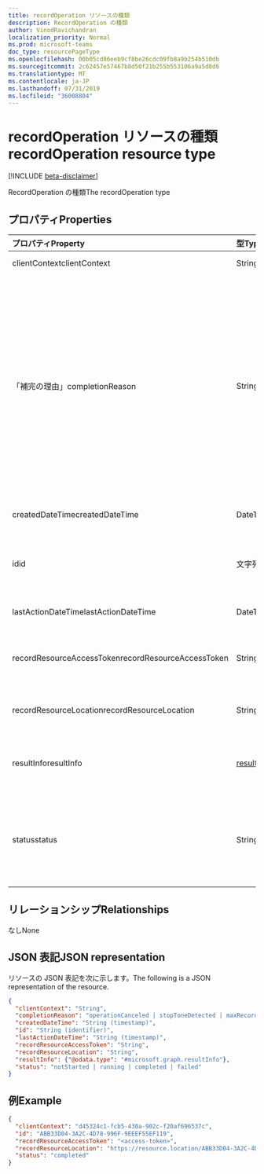 ```yaml
---
title: recordOperation リソースの種類
description: RecordOperation の種類
author: VinodRavichandran
localization_priority: Normal
ms.prod: microsoft-teams
doc_type: resourcePageType
ms.openlocfilehash: 00b05cd86eeb9cf8be26cdc09fb8a9b254b510db
ms.sourcegitcommit: 2c62457e57467b8d50f21b255b553106a9a5d8d6
ms.translationtype: MT
ms.contentlocale: ja-JP
ms.lasthandoff: 07/31/2019
ms.locfileid: "36008804"
---
```

# <a name="recordoperation-resource-type"></a><span data-ttu-id="b9fc3-103">recordOperation リソースの種類</span><span class="sxs-lookup"><span data-stu-id="b9fc3-103">recordOperation resource type</span></span>

[!INCLUDE [beta-disclaimer](../../includes/beta-disclaimer.md)]

<span data-ttu-id="b9fc3-104">RecordOperation の種類</span><span class="sxs-lookup"><span data-stu-id="b9fc3-104">The recordOperation type</span></span>

## <a name="properties"></a><span data-ttu-id="b9fc3-105">プロパティ</span><span class="sxs-lookup"><span data-stu-id="b9fc3-105">Properties</span></span>

| <span data-ttu-id="b9fc3-106">プロパティ</span><span class="sxs-lookup"><span data-stu-id="b9fc3-106">Property</span></span>                       | <span data-ttu-id="b9fc3-107">型</span><span class="sxs-lookup"><span data-stu-id="b9fc3-107">Type</span></span>                        | <span data-ttu-id="b9fc3-108">説明</span><span class="sxs-lookup"><span data-stu-id="b9fc3-108">Description</span></span>                                                                                                                                       |
| :----------------------------- | :---------------------------| :-------------------------------------------------------------------------------------------------------------------------------------------------|
| <span data-ttu-id="b9fc3-109">clientContext</span><span class="sxs-lookup"><span data-stu-id="b9fc3-109">clientContext</span></span>                  | <span data-ttu-id="b9fc3-110">String</span><span class="sxs-lookup"><span data-stu-id="b9fc3-110">String</span></span>                      | <span data-ttu-id="b9fc3-111">クライアントコンテキスト。</span><span class="sxs-lookup"><span data-stu-id="b9fc3-111">The client context.</span></span>                                                                                                                               |
| <span data-ttu-id="b9fc3-112">「補完の理由」</span><span class="sxs-lookup"><span data-stu-id="b9fc3-112">completionReason</span></span>               | <span data-ttu-id="b9fc3-113">String</span><span class="sxs-lookup"><span data-stu-id="b9fc3-113">String</span></span>                      | <span data-ttu-id="b9fc3-114">可能な値は、`operationCanceled`、`stopToneDetected`、`maxRecordDurationReached`、`initialSilenceTimeout`、`maxSilenceTimeout`、`playPromptFailed`、`playBeepFailed`、`mediaReceiveTimeout`、`unspecifiedError`、`none` です。</span><span class="sxs-lookup"><span data-stu-id="b9fc3-114">Possible values are: `operationCanceled`, `stopToneDetected`, `maxRecordDurationReached`, `initialSilenceTimeout`, `maxSilenceTimeout`, `playPromptFailed`, `playBeepFailed`, `mediaReceiveTimeout`, `unspecifiedError`, `none`.</span></span> |
| <span data-ttu-id="b9fc3-115">createdDateTime</span><span class="sxs-lookup"><span data-stu-id="b9fc3-115">createdDateTime</span></span>                | <span data-ttu-id="b9fc3-116">DateTimeOffset</span><span class="sxs-lookup"><span data-stu-id="b9fc3-116">DateTimeOffset</span></span>              | <span data-ttu-id="b9fc3-117">レコーディングが作成された時刻。</span><span class="sxs-lookup"><span data-stu-id="b9fc3-117">The time when the recording was created.</span></span>                                                                                                          |
| <span data-ttu-id="b9fc3-118">id</span><span class="sxs-lookup"><span data-stu-id="b9fc3-118">id</span></span>                             | <span data-ttu-id="b9fc3-119">文字列</span><span class="sxs-lookup"><span data-stu-id="b9fc3-119">String</span></span>                      | <span data-ttu-id="b9fc3-120">サーバー操作 id。読み取り専用です。</span><span class="sxs-lookup"><span data-stu-id="b9fc3-120">The server operation id. Read-only.</span></span> <span data-ttu-id="b9fc3-121">サーバーによって生成されます。</span><span class="sxs-lookup"><span data-stu-id="b9fc3-121">Server generated.</span></span>                                                                                             |
| <span data-ttu-id="b9fc3-122">lastActionDateTime</span><span class="sxs-lookup"><span data-stu-id="b9fc3-122">lastActionDateTime</span></span>             | <span data-ttu-id="b9fc3-123">DateTimeOffset</span><span class="sxs-lookup"><span data-stu-id="b9fc3-123">DateTimeOffset</span></span>              | <span data-ttu-id="b9fc3-124">操作の最後の操作の時刻。</span><span class="sxs-lookup"><span data-stu-id="b9fc3-124">The time of the last action of the operation.</span></span>                                                                                                     |
| <span data-ttu-id="b9fc3-125">recordResourceAccessToken</span><span class="sxs-lookup"><span data-stu-id="b9fc3-125">recordResourceAccessToken</span></span>      | <span data-ttu-id="b9fc3-126">String</span><span class="sxs-lookup"><span data-stu-id="b9fc3-126">String</span></span>                      | <span data-ttu-id="b9fc3-127">レコーディングを取得するために必要なアクセストークン。</span><span class="sxs-lookup"><span data-stu-id="b9fc3-127">The access token required to retrieve the recording.</span></span>                                                                                              |
| <span data-ttu-id="b9fc3-128">recordResourceLocation</span><span class="sxs-lookup"><span data-stu-id="b9fc3-128">recordResourceLocation</span></span>         | <span data-ttu-id="b9fc3-129">String</span><span class="sxs-lookup"><span data-stu-id="b9fc3-129">String</span></span>                      | <span data-ttu-id="b9fc3-130">レコーディングが配置されている場所。</span><span class="sxs-lookup"><span data-stu-id="b9fc3-130">The location where the recording is located.</span></span>                                                                                                      |
| <span data-ttu-id="b9fc3-131">resultInfo</span><span class="sxs-lookup"><span data-stu-id="b9fc3-131">resultInfo</span></span>                     | [<span data-ttu-id="b9fc3-132">resultInfo</span><span class="sxs-lookup"><span data-stu-id="b9fc3-132">resultInfo</span></span>](resultinfo.md) | <span data-ttu-id="b9fc3-133">結果の情報。</span><span class="sxs-lookup"><span data-stu-id="b9fc3-133">The result information.</span></span>  <span data-ttu-id="b9fc3-134">読み取り専用です。</span><span class="sxs-lookup"><span data-stu-id="b9fc3-134">Read-only.</span></span> <span data-ttu-id="b9fc3-135">サーバーによって生成されます。</span><span class="sxs-lookup"><span data-stu-id="b9fc3-135">Server generated.</span></span>                                                                                             |
| <span data-ttu-id="b9fc3-136">status</span><span class="sxs-lookup"><span data-stu-id="b9fc3-136">status</span></span>                         | <span data-ttu-id="b9fc3-137">String</span><span class="sxs-lookup"><span data-stu-id="b9fc3-137">String</span></span>                      | <span data-ttu-id="b9fc3-138">使用可能な値: `notStarted`、`running`、`completed`、`failed`。</span><span class="sxs-lookup"><span data-stu-id="b9fc3-138">Possible values are: `notStarted`, `running`, `completed`, `failed`.</span></span> <span data-ttu-id="b9fc3-139">読み取り専用です。</span><span class="sxs-lookup"><span data-stu-id="b9fc3-139">Read-only.</span></span> <span data-ttu-id="b9fc3-140">サーバーによって生成されます。</span><span class="sxs-lookup"><span data-stu-id="b9fc3-140">Server generated.</span></span>                                                 |

## <a name="relationships"></a><span data-ttu-id="b9fc3-141">リレーションシップ</span><span class="sxs-lookup"><span data-stu-id="b9fc3-141">Relationships</span></span>
<span data-ttu-id="b9fc3-142">なし</span><span class="sxs-lookup"><span data-stu-id="b9fc3-142">None</span></span>

## <a name="json-representation"></a><span data-ttu-id="b9fc3-143">JSON 表記</span><span class="sxs-lookup"><span data-stu-id="b9fc3-143">JSON representation</span></span>

<span data-ttu-id="b9fc3-144">リソースの JSON 表記を次に示します。</span><span class="sxs-lookup"><span data-stu-id="b9fc3-144">The following is a JSON representation of the resource.</span></span>

<!-- {
  "blockType": "resource",
  "optionalProperties": [

  ],
  "@odata.type": "microsoft.graph.recordOperation"
}-->
```json
{
  "clientContext": "String",
  "completionReason": "operationCanceled | stopToneDetected | maxRecordDurationReached | initialSilenceTimeout | maxSilenceTimeout | playPromptFailed | playBeepFailed | mediaReceiveTimeout | unspecifiedError | none",
  "createdDateTime": "String (timestamp)",
  "id": "String (identifier)",
  "lastActionDateTime": "String (timestamp)",
  "recordResourceAccessToken": "String",
  "recordResourceLocation": "String",
  "resultInfo": {"@odata.type": "#microsoft.graph.resultInfo"},
  "status": "notStarted | running | completed | failed"
}
```

## <a name="example"></a><span data-ttu-id="b9fc3-145">例</span><span class="sxs-lookup"><span data-stu-id="b9fc3-145">Example</span></span>

<!-- {
  "blockType": "example",
  "@odata.type": "microsoft.graph.recordOperation",
  "truncated": true
}-->
```json
{
  "clientContext": "d45324c1-fcb5-430a-902c-f20af696537c",
  "id": "ABB33D04-3A2C-4D78-996F-9EEEF55EF119",
  "recordResourceAccessToken": "<access-token>",
  "recordResourceLocation": "https://resource.location/ABB33D04-3A2C-4D78-996F-9EEEF55EF119",
  "status": "completed"
}
```

<!-- uuid: 8fcb5dbc-d5aa-4681-8e31-b001d5168d79
2015-10-25 14:57:30 UTC -->
<!--
{
  "type": "#page.annotation",
  "description": "recordOperation resource",
  "keywords": "",
  "section": "documentation",
  "tocPath": "",
  "suppressions": []
}
-->
